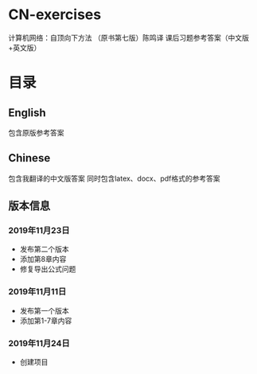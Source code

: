 # CN-exercises

计算机网络：自顶向下方法 （原书第七版）陈鸣译 课后习题参考答案（中文版+英文版）

# 目录

## English

包含原版参考答案

## Chinese

包含我翻译的中文版答案
同时包含latex、docx、pdf格式的参考答案

## 版本信息

### 2019年11月23日

- 发布第二个版本
- 添加第8章内容
- 修复导出公式问题

### 2019年11月11日

- 发布第一个版本
- 添加第1-7章内容

### 2019年11月24日

- 创建项目
